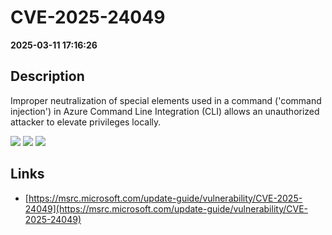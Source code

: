 # CVE-2025-24049

**2025-03-11 17:16:26**

## Description
Improper neutralization of special elements used in a command ('command injection') in Azure Command Line Integration (CLI) allows an unauthorized attacker to elevate privileges locally.

![](https://img.shields.io/static/v1?label=Score&message=8.4&color=red)
![](https://img.shields.io/static/v1?label=Severity&message=HIGH&color=red)
![](https://img.shields.io/static/v1?label=CWE&message=RCE&color=green)

## Links
- [https://msrc.microsoft.com/update-guide/vulnerability/CVE-2025-24049](https://msrc.microsoft.com/update-guide/vulnerability/CVE-2025-24049)

